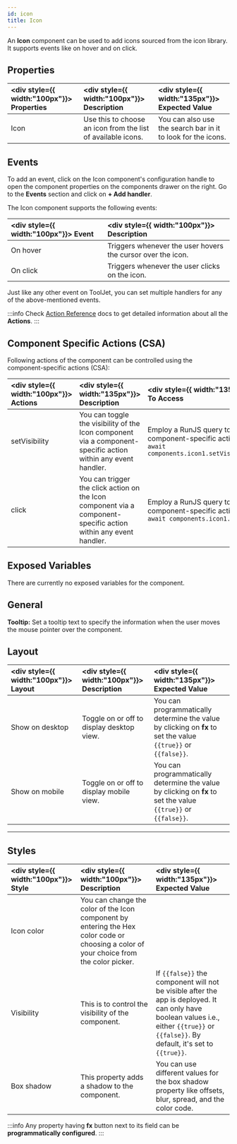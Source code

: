 ```yaml
---
id: icon
title: Icon 
---
```


An **Icon** component can be used to add icons sourced from the icon library. It supports events like on hover and on click.

<div style={{paddingTop:'24px', paddingBottom:'24px'}}>

## Properties

|  <div style={{ width:"100px"}}> Properties </div> |  <div style={{ width:"100px"}}> Description </div> |  <div style={{ width:"135px"}}> Expected Value </div> |
|:----------- |:----------- |:-------------- |
| Icon | Use this to choose an icon from the list of available icons. | You can also use the search bar in it to look for the icons. | 

</div>

<div style={{paddingTop:'24px'}}>

## Events

To add an event, click on the Icon component's configuration handle to open the component properties on the components drawer on the right. Go to the **Events** section and click on **+ Add handler**.

The Icon component supports the following events:

|  <div style={{ width:"100px"}}> Event </div> |  <div style={{ width:"100px"}}> Description </div> |
|:----------- |:----------- |
| On hover      | Triggers whenever the user hovers the cursor over the icon. |
| On click      | Triggers whenever the user clicks on the icon. |

Just like any other event on ToolJet, you can set multiple handlers for any of the above-mentioned events.

:::info
Check [Action Reference](/docs/category/actions-reference) docs to get detailed information about all the **Actions**.
:::

</div>

<div style={{paddingTop:'24px', paddingBottom:'24px'}}>

## Component Specific Actions (CSA)

Following actions of the component can be controlled using the component-specific actions (CSA):

| <div style={{ width:"100px"}}> Actions  </div>   | <div style={{ width:"135px"}}> Description </div> | <div style={{ width:"135px"}}> How To Access </div> |
|:----------- |:----------- |:--------- |
| setVisibility | You can toggle the visibility of the Icon component via a component-specific action within any event handler. | Employ a RunJS query to execute component-specific actions such as `await components.icon1.setVisibility(false)` |
| click | You can trigger the click action on the Icon component via a component-specific action within any event handler. | Employ a RunJS query to execute component-specific actions such as `await components.icon1.click()` |

</div>

<div style={{paddingTop:'24px', paddingBottom:'24px'}}>

## Exposed Variables

There are currently no exposed variables for the component.

</div>

<div style={{paddingTop:'24px', paddingBottom:'24px'}}>

## General

<b>Tooltip:</b> Set a tooltip text to specify the information when the user moves the mouse pointer over the component.

</div>

<div style={{paddingTop:'24px', paddingBottom:'24px'}}>

## Layout

| <div style={{ width:"100px"}}> Layout </div> | <div style={{ width:"100px"}}> Description </div> | <div style={{ width:"135px"}}> Expected Value </div> |
|:--------------- |:----------------------------------------- | :------------------------------------------------------------------------------------------------------------- |
| Show on desktop | Toggle on or off to display desktop view. | You can programmatically determine the value by clicking on **fx** to set the value `{{true}}` or `{{false}}`. |
| Show on mobile  | Toggle on or off to display mobile view.  | You can programmatically determine the value by clicking on **fx** to set the value `{{true}}` or `{{false}}`. |

</div>

<div style={{paddingTop:'24px', paddingBottom:'24px'}}>

---

## Styles

| <div style={{ width:"100px"}}> Style </div> | <div style={{ width:"100px"}}> Description </div> | <div style={{ width:"135px"}}> Expected Value </div> |
|:----------- |:----------- |:------------- |
| Icon color |  You can change the color of the Icon component by entering the Hex color code or choosing a color of your choice from the color picker. |
| Visibility | This is to control the visibility of the component. | If `{{false}}` the component will not be visible after the app is deployed. It can only have boolean values i.e., either `{{true}}` or `{{false}}`. By default, it's set to `{{true}}`. |
| Box shadow | This property adds a shadow to the component. | You can use different values for the box shadow property like offsets, blur, spread, and the color code. |

:::info
Any property having **fx** button next to its field can be **programmatically configured**.
:::

</div>
